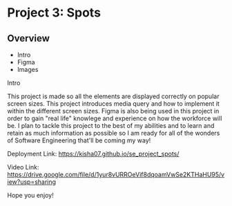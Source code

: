 # Project 3: Spots

## Overview

- Intro
- Figma
- Images

Intro

This project is made so all the elements are displayed correctly on popular screen sizes. This project introduces media query and how to implement it within the different screen sizes. Figma is also being used in this project in order to gain "real life" knowlege and experience on how the workforce will be. I plan to tackle this project to the best of my abilities and to learn and retain as much information as possible so I am ready for all of the wonders of Software Engineering that'll be coming my way!

Deployment Link: https://kisha07.github.io/se_project_spots/

Video Link: https://drive.google.com/file/d/1yur8vURROeVif8dqoamVwSe2KTHaHU95/view?usp=sharing

Hope you enjoy!
